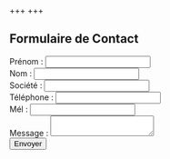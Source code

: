 +++
+++

<div class="form-container">
  <h2>Formulaire de Contact</h2>
  <form  action="https://formspree.io/f/xovdqddv" method="post">
    <div class="form-group">
      <label for="prenom">Prénom :</label>
      <input type="text" id="prenom" name="prenom">
    </div>
    <div class="form-group">
      <label for="nom">Nom :</label>
      <input type="text" id="nom" name="nom">
    </div>
    <div class="form-group">
      <label for="societe">Société :</label>
      <input type="text" id="societe" name="societe">
    </div>
    <div class="form-group">
      <label for="telephone">Téléphone :</label>
      <input type="text" id="telephone" name="telephone">
    </div>
    <div class="form-group">
      <label for="email">Mél :</label>
      <input type="text" id="email" name="email">
    </div>
    <div class="form-group">
      <label for="message">Message :</label>
      <textarea id="message" name="message"></textarea>
    </div>
    <button type="submit">Envoyer</button>
  </form>
</div>
